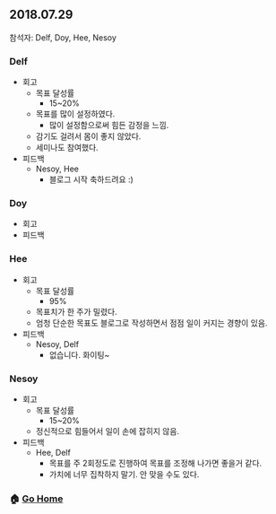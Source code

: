 ## 2018.07.29
참석자: Delf, Doy, Hee, Nesoy

### Delf
- 회고
    - 목표 달성률
        - 15~20%
    - 목표를 많이 설정하였다.
        - 많이 설정함으로써 힘든 감정을 느낌.
    - 감기도 걸려서 몸이 좋지 않았다.
    - 세미나도 참여했다.
- 피드백
    - Nesoy, Hee
        - 블로그 시작 축하드려요 :)

### Doy
- 회고
- 피드백

### Hee
- 회고
    - 목표 달성률
        - 95%
    - 목표치가 한 주가 밀렸다.
    - 엄청 단순한 목표도 블로그로 작성하면서 점점 일이 커지는 경향이 있음.
- 피드백
    - Nesoy, Delf
        - 없습니다. 화이팅~

### Nesoy
- 회고
    - 목표 달성률
        - 15~20%
    - 정신적으로 힘들어서 일이 손에 잡히지 않음.
- 피드백
    - Hee, Delf
        - 목표를 주 2회정도로 진행하여 목표를 조정해 나가면 좋을거 같다.
        - 가치에 너무 집착하지 말기. 안 맞을 수도 있다.


### :house: [Go Home](https://github.com/T-WWL/WWL)
